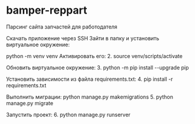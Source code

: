 # bamper-reppart
Парсинг сайта запчастей для работодателя

Скачать приложение через SSH Зайти в папку и установить виртуальное окружение:

python -m venv venv
Активировать его:
2. source venv/scripts/activate

Обновить виртуальное окружение:
3. python -m pip install --upgrade pip

Установить зависимости из файла requirements.txt:
4. pip install -r requirements.txt

Выполнить миграции:
python manage.py makemigrations
5. python manage.py migrate

Запустить проект:
6. python manage.py runserver